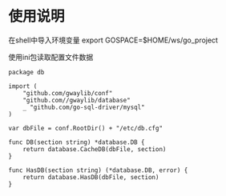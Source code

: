 # 使用说明

在shell中导入环境变量
export GOSPACE=$HOME/ws/go_project

使用ini包读取配置文件数据
``` text
package db

import (
	"github.com/gwaylib/conf"
	"github.com//gwaylib/database"
	_ "github.com/go-sql-driver/mysql"
)

var dbFile = conf.RootDir() + "/etc/db.cfg"

func DB(section string) *database.DB {
	return database.CacheDB(dbFile, section)
}

func HasDB(section string) (*database.DB, error) {
	return database.HasDB(dbFile, section)
}
```
